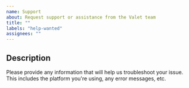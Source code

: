 ```yaml
---
name: Support
about: Request support or assistance from the Valet team
title: ""
labels: "help-wanted"
assignees: ""
---
```


## Description

Please provide any information that will help us troubleshoot your issue. This includes the platform you're using, any error messages, etc.
